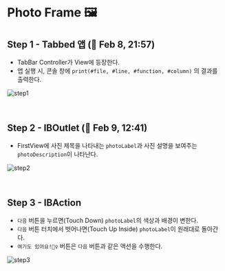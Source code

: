 # Photo Frame 🖼
## Step 1 - Tabbed 앱 (🎉 Feb 8, 21:57)

- TabBar Controller가 View에 등장한다.
- 앱 실행 시, 콘솔 창에 `print(#file, #line, #function, #column)` 의 결과를 출력한다.

![step1](https://user-images.githubusercontent.com/72188416/107200595-40efbc80-6a3b-11eb-9d9c-22c2d22e145f.png)

<br>

## Step 2 - IBOutlet (🎉 Feb 9, 12:41)

- FirstView에 사진 제목을 나타내는 `photoLabel`과 사진 설명을 보여주는 `photoDescription`이 나타난다.

![step2](https://user-images.githubusercontent.com/72188416/107310402-aee5c380-6acf-11eb-8b06-0d925d886c5d.png)

<br>

## Step 3 - IBAction

- `다음` 버튼을 누르면(Touch Down) `photoLabel`의 색상과 배경이 변한다.
- `다음` 버튼 터치에서 벗어나면(Touch Up Inside) `photoLabel`이 원래대로 돌아간다.
- `여기도 있어요!🙋‍♀️` 버튼은 `다음` 버튼과 같은 액션을 수행한다.

![step3](https://user-images.githubusercontent.com/72188416/107320753-aa77d580-6ae4-11eb-85e7-16cec14b336d.gif)

